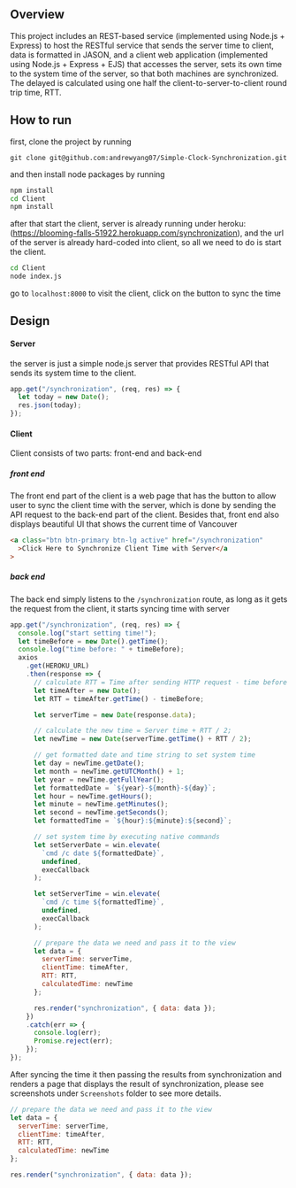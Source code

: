 ## Overview

This project includes an REST-based service (implemented using Node.js + Express) to host the RESTful service that sends the server time to client, data is formatted in JASON, and a client web application (implemented using Node.js + Express + EJS) that accesses the server, sets its own time to the system time of the server, so that both machines are synchronized. The delayed is calculated using one half the client-to-server-to-client round trip time, RTT.

## How to run

first, clone the project by running

```
git clone git@github.com:andrewyang07/Simple-Clock-Synchronization.git
```

and then install node packages by running

```bash
npm install
cd Client
npm install
```

after that start the client, server is already running under heroku: (https://blooming-falls-51922.herokuapp.com/synchronization), and the url of the server is already hard-coded into client, so all we need to do is start the client.

```bash
cd Client
node index.js
```

go to `localhost:8000` to visit the client, click on the button to sync the time

## Design

#### Server

the server is just a simple node.js server that provides RESTful API that sends its system time to the client.

```javascript
app.get("/synchronization", (req, res) => {
  let today = new Date();
  res.json(today);
});
```

#### Client

Client consists of two parts: front-end and back-end

##### front end

The front end part of the client is a web page that has the button to allow user to sync the client time with the server, which is done by sending the API request to the back-end part of the client.
Besides that, front end also displays beautiful UI that shows the current time of Vancouver

```html
<a class="btn btn-primary btn-lg active" href="/synchronization"
  >Click Here to Synchronize Client Time with Server</a
>
```

##### back end

The back end simply listens to the `/synchronization` route, as long as it gets the request from the client, it starts syncing time with server

```javascript
app.get("/synchronization", (req, res) => {
  console.log("start setting time!");
  let timeBefore = new Date().getTime();
  console.log("time before: " + timeBefore);
  axios
    .get(HEROKU_URL)
    .then(response => {
      // calculate RTT = Time after sending HTTP request - time before sending HTTP request
      let timeAfter = new Date();
      let RTT = timeAfter.getTime() - timeBefore;

      let serverTime = new Date(response.data);

      // calculate the new time = Server time + RTT / 2;
      let newTime = new Date(serverTime.getTime() + RTT / 2);

      // get formatted date and time string to set system time
      let day = newTime.getDate();
      let month = newTime.getUTCMonth() + 1;
      let year = newTime.getFullYear();
      let formattedDate = `${year}-${month}-${day}`;
      let hour = newTime.getHours();
      let minute = newTime.getMinutes();
      let second = newTime.getSeconds();
      let formattedTime = `${hour}:${minute}:${second}`;

      // set system time by executing native commands
      let setServerDate = win.elevate(
        `cmd /c date ${formattedDate}`,
        undefined,
        execCallback
      );

      let setServerTime = win.elevate(
        `cmd /c time ${formattedTime}`,
        undefined,
        execCallback
      );

      // prepare the data we need and pass it to the view
      let data = {
        serverTime: serverTime,
        clientTime: timeAfter,
        RTT: RTT,
        calculatedTime: newTime
      };

      res.render("synchronization", { data: data });
    })
    .catch(err => {
      console.log(err);
      Promise.reject(err);
    });
});
```

After syncing the time it then passing the results from synchronization and renders a page that displays the result of synchronization, please see screenshots under `Screenshots` folder to see more details.

```javascript
// prepare the data we need and pass it to the view
let data = {
  serverTime: serverTime,
  clientTime: timeAfter,
  RTT: RTT,
  calculatedTime: newTime
};

res.render("synchronization", { data: data });
```
